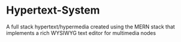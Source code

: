 # Hypertext-System
A full stack hypertext/hypermedia created using the MERN stack that implements a rich WYSIWYG text editor for multimedia nodes
